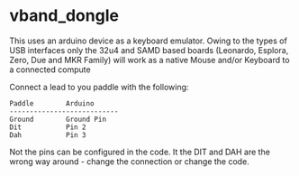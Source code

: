 # vband_dongle

This uses an arduino device as a keyboard emulator.  Owing to the types of USB interfaces 
only the 32u4 and SAMD based boards (Leonardo, Esplora, Zero, Due and MKR Family) will work 
as a native Mouse and/or Keyboard to a connected compute

Connect a lead to you paddle with the following:

```
Paddle        Arduino
---------------------------
Ground        Ground Pin
Dit           Pin 2
Dah           Pin 3
```

Not the pins can be configured in the code.
It the DIT and DAH are the wrong way around - change the connection or change the code.
